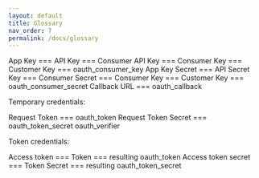 ```yaml
---
layout: default
title: Glossary
nav_order: 7
permalink: /docs/glossary
---
```



App Key === API Key === Consumer API Key === Consumer Key === Customer Key === oauth_consumer_key
App Key Secret === API Secret Key === Consumer Secret === Consumer Key === Customer Key === oauth_consumer_secret
Callback URL === oauth_callback
 
Temporary credentials:

Request Token === oauth_token
Request Token Secret === oauth_token_secret
oauth_verifier
 
Token credentials:

Access token === Token === resulting oauth_token
Access token secret === Token Secret === resulting oauth_token_secret
